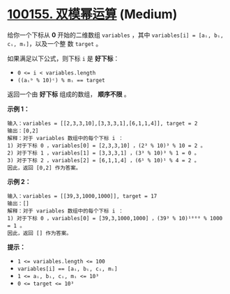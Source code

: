 # [100155. 双模幂运算][link] (Medium)

[link]: https://leetcode.cn/contest/weekly-contest-375/problems/double-modular-exponentiation/

给你一个下标从 **0** 开始的二维数组 `variables` ，其中 `variables[i] = [aᵢ, bᵢ, cᵢ, mᵢ]`，以及一个整
数 `target` 。

如果满足以下公式，则下标 `i` 是 **好下标**：

- `0 <= i < variables.length`
- `((aᵢᵇ % 10)ᶜ) % mᵢ == target`

返回一个由 **好下标** 组成的数组， **顺序不限** 。

**示例 1：**

```
输入：variables = [[2,3,3,10],[3,3,3,1],[6,1,1,4]], target = 2
输出：[0,2]
解释：对于 variables 数组中的每个下标 i ：
1) 对于下标 0 ，variables[0] = [2,3,3,10] ，(2³ % 10)³ % 10 = 2 。
2) 对于下标 1 ，variables[1] = [3,3,3,1] ，(3³ % 10)³ % 1 = 0 。
3) 对于下标 2 ，variables[2] = [6,1,1,4] ，(6¹ % 10)¹ % 4 = 2 。
因此，返回 [0,2] 作为答案。
```

**示例 2：**

```
输入：variables = [[39,3,1000,1000]], target = 17
输出：[]
解释：对于 variables 数组中的每个下标 i ：
1) 对于下标 0 ，variables[0] = [39,3,1000,1000] ，(39³ % 10)¹⁰⁰⁰ % 1000 = 1 。
因此，返回 [] 作为答案。
```

**提示：**

- `1 <= variables.length <= 100`
- `variables[i] == [aᵢ, bᵢ, cᵢ, mᵢ]`
- `1 <= aᵢ, bᵢ, cᵢ, mᵢ <= 10³`
- `0 <= target <= 10³`
